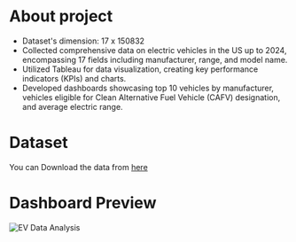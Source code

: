 # About project
- Dataset's dimension: 17 x 150832
- Collected comprehensive data on electric vehicles in the US up to 2024, encompassing 17 fields including manufacturer, range, and model name.
- Utilized Tableau for data visualization, creating key performance indicators (KPIs) and charts.
- Developed dashboards showcasing top 10 vehicles by manufacturer, vehicles eligible for Clean Alternative Fuel Vehicle (CAFV) designation, and average electric range.

# Dataset
You can Download the data from [here](https://drive.google.com/file/d/1JXWt_BboCiRwLACDK4Z8_2vdaT9pmG8C/view?usp=sharing)

# Dashboard Preview
![EV Data Analysis](https://i.ibb.co/qsKr4gS/dashboardpng.png)
